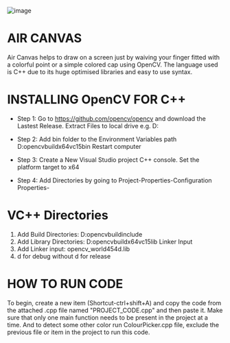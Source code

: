 ![image](https://github.com/user-attachments/assets/7a17fe3e-5fdc-43d1-b68c-6a7085a533ea)
# AIR CANVAS

Air Canvas helps to draw on a screen just by waiving your finger fitted with a 
colorful point or a simple colored cap using OpenCV. The language used is C++ due 
to its huge optimised libraries and easy to use syntax. 

# INSTALLING OpenCV FOR C++

- Step 1: 
Go to https://github.com/opencv/opencv and download the Lastest Release.
Extract Files to local drive e.g. D:

- Step 2:
Add bin folder to the Environment Variables path
D:opencvbuildx64vc15bin
Restart computer

- Step 3:
Create a New Visual Studio project C++ console.
Set the platform target to x64

- Step 4:
Add Directories by going to Project-Properties-Configuration Properties-

# VC++ Directories
1. Add Build Directories: D:opencvbuildinclude
2. Add Library Directories: D:opencvbuildx64vc15lib
Linker Input 
 3. Add Linker input: opencv_world454d.lib
 4. d for debug without d for release 

# HOW TO RUN CODE

To begin, create a new item (Shortcut-ctrl+shift+A) and copy the code from the attached .cpp file named "PROJECT_CODE.cpp"
and then paste it. Make sure that only one main function needs to be present in the project at a time. And to detect
some other color run ColourPicker.cpp file, exclude the previous file or item in the project to run this code.
